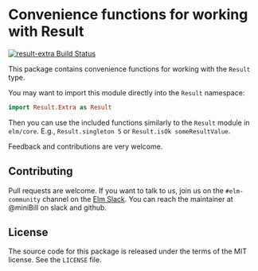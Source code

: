 # Convenience functions for working with Result

[![result-extra Build Status](https://travis-ci.org/miniBill/elm-result-extra.svg?branch=master)](https://travis-ci.org/miniBill/elm-result-extra)

This package contains convenience functions for working with the `Result` type.

You may want to import this module directly into the `Result` namespace:

```elm
import Result.Extra as Result
```

Then you can use the included functions similarly to the `Result` module in
`elm/core`. E.g., `Result.singleton 5` or `Result.isOk someResultValue`.

Feedback and contributions are very welcome.

## Contributing

Pull requests are welcome. If you want to talk to us, join us on the
`#elm-community` channel on the [Elm Slack](https://elmlang.slack.com). You can
reach the maintainer at @miniBill on slack and github.

## License

The source code for this package is released under the terms of the MIT
license. See the `LICENSE` file.
